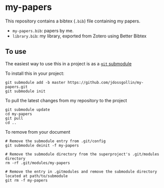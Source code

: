 # my-papers

This repository contains a bibtex (`.bib`) file containing my papers.

* `my-papers.bib`: papers by me.
* `library.bib`: my library, exported from Zotero using Better Bibtex

## To use

The easiest way to use this in a project is as a [`git` submodule](https://www.vogella.com/tutorials/GitSubmodules/article.html)

To install this in your project:

```
git submodule add -b master https://github.com/jdossgollin/my-papers.git
git submodule init 
```

To pull the latest changes from my repository to the project

```
git submodule update
cd my-papers
git pull
cd ..
```

To remove from your document

```
# Remove the submodule entry from .git/config
git submodule deinit -f my-papers

# Remove the submodule directory from the superproject's .git/modules directory
rm -rf .git/modules/my-papers

# Remove the entry in .gitmodules and remove the submodule directory located at path/to/submodule
git rm -f my-papers
```